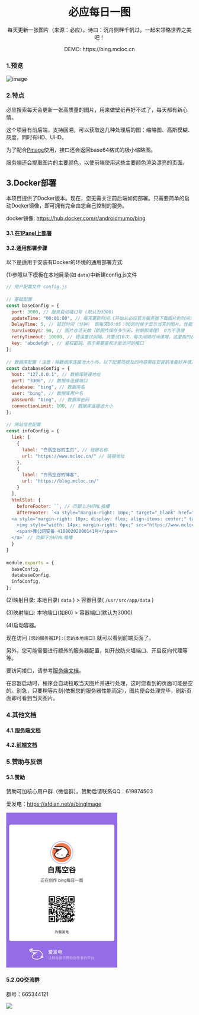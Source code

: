 <div align="center">
  <h1>必应每日一图</h1>
  <p>每天更新一张图片（来源：必应）。诗曰：沉舟侧畔千帆过。一起来领略世界之美吧！</p>
  <p>DEMO: https://bing.mcloc.cn</p>
</div>



### 1.预览

![image](doc/image.png)



### 2.特点

必应搜索每天会更新一张高质量的图片，用来做壁纸再好不过了，每天都有新心情。

这个项目有前后端，支持回溯，可以获取这几种处理后的图：缩略图、高斯模糊、灰度，同时有HD、UHD。

为了配合[Pmage](https://github.com/androidmumo/pmage)使用，接口还会返回base64格式的极小缩略图。

服务端还会提取图片的主要颜色，以使前端使用这些主要颜色渲染漂亮的页面。



## 3.Docker部署

本项目提供了Docker版本。现在，您无需关注前后端如何部署。只需要简单的启动Docker镜像，即可拥有完全由您自己控制的服务。

docker镜像: https://hub.docker.com/r/androidmumo/bing



#### 3.1.[在1Panel上部署](./doc/deploy.md)



#### 3.2.通用部署步骤

以下是适用于安装有Docker的环境的通用部署方式:

(1)参照以下模板在本地目录(如 `data`)中新建config.js文件

```javascript
// 用户配置文件 config.js

// 基础配置
const baseConfig = {
  port: 3000, // 服务启动端口号 (默认为3000)
  updateTime: "00:01:00", // 每天更新时间 (开始从必应官方服务器下载图片的时间)
  DelayTime: 5, // 延迟时间（分钟） 即每天00:05：00的时候才显示当天的图片。性能较差的实例应适当调大此值 (仅针对'/api/getImage'接口)
  surviveDays: 90, // 图片存活天数（即图片保存多少天，到期即清理） 0为不清理
  retryTimeout: 10000, // 错误重试间隔。共重试10次，每次间隔时间递增，这里指的是首次间隔时间 (单位:ms)
  key: 'abcdefgh', // 鉴权密钥。用于需要鉴权才能访问的接口
};

// 数据库配置 (注意：除数据库连接池大小外，以下配置项提及的内容需在安装前准备好并填入)
const databaseConfig = {
  host: "127.0.0.1", // 数据库链接地址
  port: "3306", // 数据库连接端口
  database: "bing", // 数据库名
  user: "bing", // 数据库用户名
  password: "bing", // 数据库密码
  connectionLimit: 100, // 数据库连接池大小
};

// 网站信息配置
const infoConfig = {
  link: [
    {
      label: "白馬空谷的主页", // 链接名称
      url: "https://www.mcloc.cn/" // 链接地址
    },
    {
      label: "白馬空谷的博客",
      url: "https://blog.mcloc.cn/"
    }
  ],
  htmlSlot: {
    beforeFooter: ``, // 页脚上方HTML插槽
    afterFooter: `<a style="margin-right: 10px;" target="_blank" href="https://beian.miit.gov.cn/">晋ICP备20001086号-1</a>
  <a style="margin-right: 10px; display: flex; align-items: center;" target="_blank" href="http://www.beian.gov.cn/portal/registerSystemInfo?recordcode=41080202000141">
    <img style="width: 14px; margin-right: 6px;" src="https://www.mcloc.cn/wp-content/uploads/2020/04/beiantubiao-19.png"/>
    <span>豫公网安备 41080202000141号</span>
  </a>` // 页脚下方HTML插槽
  }
}

module.exports = {
  baseConfig,
  databaseConfig,
  infoConfig,
};

```

(2)映射目录: 本地目录( `data` ) > 容器目录( `/usr/src/app/data` )

(3)映射端口: 本地端口(如80) > 容器端口(默认为3000)

(4)启动容器。



现在访问 `[您的服务器IP]:[您的本地端口]` 就可以看到前端页面了。

另外，您可能需要进行额外的服务器配置，如开放防火墙端口、开启反向代理等等。

要访问接口，请参考[服务端文档](./server/README.md)。

在容器启动时，程序会自动拉取当天图片并进行处理，这时您看到的页面可能是空的。别急，只要稍等片刻(依据您的服务器性能而定)，图片便会处理完毕，刷新页面即可看到当天图片。



### 4.其他文档

#### 4.1.[服务端文档](./server/README.md)

#### 4.2.[前端文档](./client/README.md)



### 5.赞助与反馈

#### 5.1.赞助

赞助可加核心用户群（微信群）。赞助后请联系QQ：619874503

爱发电：https://afdian.net/a/bingImage

<img width="300px" src="doc/afdian-白馬空谷.jpeg" />

#### 5.2.QQ交流群

群号：665344121

<img width="300px" src="doc/QQGroup.jpg" />
